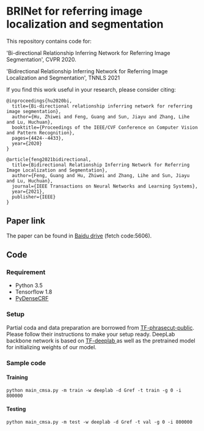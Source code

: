 # BRINet for referring image localization and segmentation
This repository contains code for:

'Bi-directional Relationship Inferring Network for Referring Image Segmentation', CVPR 2020.

'Bidirectional Relationship Inferring Network for Referring Image Localization and Segmentation', TNNLS 2021

If you find this work useful in your research, please consider citing:

```
@inproceedings{hu2020bi,
  title={Bi-directional relationship inferring network for referring image segmentation},
  author={Hu, Zhiwei and Feng, Guang and Sun, Jiayu and Zhang, Lihe and Lu, Huchuan},
  booktitle={Proceedings of the IEEE/CVF Conference on Computer Vision and Pattern Recognition},
  pages={4424--4433},
  year={2020}
}
```
```
@article{feng2021bidirectional,
  title={Bidirectional Relationship Inferring Network for Referring Image Localization and Segmentation},
  author={Feng, Guang and Hu, Zhiwei and Zhang, Lihe and Sun, Jiayu and Lu, Huchuan},
  journal={IEEE Transactions on Neural Networks and Learning Systems},
  year={2021},
  publisher={IEEE}
}
```
## Paper link
The paper can be found in [Baidu drive](https://pan.baidu.com/s/1vD1z3eoH9p4CSvlCu5Xn6w) (fetch code:5606).


## Code

### Requirement
- Python 3.5
- Tensorflow 1.8
- [PyDenseCRF](https://github.com/lucasb-eyer/pydensecrf)

### Setup
Partial coda and data preparation are borrowed from [TF-phrasecut-public](https://github.com/chenxi116/TF-phrasecut-public). Please follow their instructions to make your setup ready. DeepLab backbone network is based on [TF-deeplab ](https://github.com/chenxi116/TF-deeplab) as well as the pretrained model for initializing weights of our model. 

### Sample code
#### Training
```
python main_cmsa.py -m train -w deeplab -d Gref -t train -g 0 -i 800000
```


#### Testing 
```
python main_cmsa.py -m test -w deeplab -d Gref -t val -g 0 -i 800000
```

